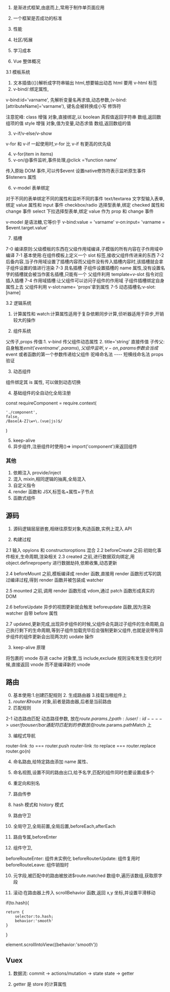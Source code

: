 1.  是渐进式框架,由底而上,常用于制作单页面应用

2.  一个框架是否成功的标准
3.  性能
4.  社区/拓展
5.  学习成本

6.  Vue 整体概况

3.1 模板系统

1.  文本插值{{}}解析成字符串输出 html,想要输出动态 html 要用 v-html 标签
2.  v-bind/:绑定属性,

v-bind:id='varname', 先解析变量名再求值,动态参数,(v-bind:[attributeName]='varname'), 键名会被转换成小写
修饰符

注意驼峰:
class 增强
对象,直接绑定,以 boolean 真假值返回字符串
数组,返回数组项的值
style 增强
对象,值为变量,动态求值
数组,返回数组的值

3.  v-if/v-else/v-show

v-for 和 v-if 一起使用时,v-for 比 v-if 有更高的优先级

4.  v-for(item in items)
5.  v-on/@事件监听,事件处理,@click ='function name'

传入原始 DOM 事件,可以传$event
设置native修饰符表示监听原生事件
$listeners 属性

6.  v-model 表单绑定

对于不同的表单绑定不同的属性和监听不同的事件
text/textarea 文字型输入表单,绑定 value 属性和 input 事件
checkbox/radio 选择型表单,绑定 checked 属性和 change 事件
select 下拉选择型表单,绑定 value 作为 prop 和 change 事件

v-model 是语法糖,它等价于
v-bind:value = 'varname'
v-on:input= 'varname = $event.target.value'

7.  插槽

7-0 编译原则:父级模板的东西在父级作用域编译,子模版的所有内容在子作用域中编译
7-1 基本使用:在组件模板上定义一个 slot 标签,接收父组件传进来的东西
7-2 后备内容,当子作用域设置了插槽内容而父组件没有传入插槽内容时,该插槽就会拿子组件设置的值进行渲染
7-3 具名插槽
子组件设置插槽的 name 属性,没有设置名字的插槽就会被当作匿名插槽,只能有一个
父组件利用 template+v-slot 指令对应插入插槽
7-4 作用域插槽:让父组件可以访问子组件的作用域
子组件插槽绑定自身属性上去
父组件利用 v-slot:name= 'props'拿到属性
7-5 动态插槽名:v-slot:[name]

3.2 逻辑系统

1.  计算属性和 watch:计算属性适用于复杂依赖同步计算,侦听器适用于异步,开销较大的操作

2.  组件系统

父传子,props 传值:1. v-bind 传父组件动态属性 2. title='string' 直接传值
子传父:自身触发$emit('eventname', params),父组件监听, v-on, params参数会当成$event 或者函数的第一个参数传递给父组件
驼峰命名法 ---- 短横线命名法
props 验证

3.  动态组件

<component>组件绑定其 is 属性, 可以做到动态切换

4.  基础组件的全自动化全局注册

const requireComponent = require.context(

    './component',
    false,
    /Base[A-Z]\w+\.(vue|js)$/

)

5.  keep-alive
6.  异步组件,注册组件时使用()=> import('component')来返回组件

### 其他

1.  依赖注入 provide/inject
2.  混入 mixin,相同逻辑的抽离,全局混入
3.  自定义指令
4.  render 函数和 JSX,标签名+属性+子节点
5.  函数式组件

## 源码

1.  源码逻辑层层嵌套,相继往原型对象,构造函数,实例上混入 API

2.  构建过程

2.1 输入 opyions 和 constructoroptions 混合
2.2 beforeCreate 之前:初始化事件相关,生命周期,渲染相关
2.3 created 之前,进行数据双向绑定,用 object.defineproperty 进行数据劫持,依赖收集,动态更新

2.4 beforeMount 之前,模板编译成 render 函数,直接用 render 函数形式写的跳过编译过程,得到 render 函数并被包装成 watcher

2.5 mounted 之前,调用 render 函数形成 vdom,通过 patch 函数形成真实的 DOM

2.6 beforeUpdate 异步的视图更新就会触发 beforeupdate 函数,因为渲染 watcher 自带 before 属性

2.7 updated,更新完成,出现异步组件的时候,父组件会先跳过子组件的生命周期,自己执行剩下的生命周期,等到子组件加载完毕后会强制更新父组件,也就是说带有异步组件的组件更新会出现两次的 uodate 操作

3.  keep-alive 原理

将包裹的 vnode 存进 cache 对象里,当 include,exclude 规则没有发生变化的时候,直接返回 vnode 而不是编译新的 vnode

## 路由

0. 基本使用:1.创建匹配规则 2. 生成路由器 3.挂载当根组件上
1. $router和$route 对象,前者是路由器,后者是当前路由
2. 匹配规则

2-1 动态路由匹配
动态路径参数, 放在$route.params上
path:/user/:id ----> user/foo user/bar
通配符匹配到的参数放在$route.params.pathMatch 上

3.  编程式导航

router-link :to === router.push
router-link :to replace === router.replace
router.go(n)

4.  命名路由,给特定路由添加 name 属性、
5.  命名视图,设置不同的路由出口,给予名字,匹配的组件同时也要设置成多个

6.  重定向和别名

7.  路由传参
8.  hash 模式和 history 模式

9.  路由守卫

10. 全局守卫,全局前置,全局后置,beforeEach,afterEach
11. 路由专属,beforeEnter

12. 组件守卫,

beforeRouteEnter: 组件未实例化
beforeRouterUpdate: 组件复用时
beforeRouteLeave: 组件销毁时

10. 元字段,被匹配中的路由被放进$route.matched 数组中,遍历该数组,获取原字段

11. 滚动:在路由器上传入 scrollBehavior 函数,返回 x,y 坐标,并设置平滑移动

if(to.hash){

    return {
        selector:to.hash;
        behavior:'smooth'
    }

}

element.scrollIntoView({behavior:'smooth'})

## Vuex

1. 数据流: commit -> actions/mutation -> state
   state -> getter

2. getter 是 store 的计算属性
